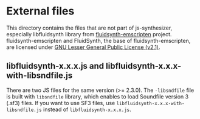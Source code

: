 # External files

This directory contains the files that are not part of js-synthesizer, especially libfluidsynth library from [fluidsynth-emscripten](https://github.com/jet2jet/fluidsynth-emscripten) project.
fluidsynth-emscripten and FluidSynth, the base of fluidsynth-emscripten, are licensed under [GNU Lesser General Public License (v2.1)](./LICENSE.fluidsynth.txt).

## libfluidsynth-x.x.x.js and libfluidsynth-x.x.x-with-libsndfile.js

There are two JS files for the same version (>= 2.3.0). The `-libsndfile` file is built with `libsndfile` library, which enables to load Soundfile version 3 (.sf3) files. If you want to use SF3 files, use `libfluidsynth-x.x.x-with-libsndfile.js` instead of `libfluidsynth-x.x.x.js`.
